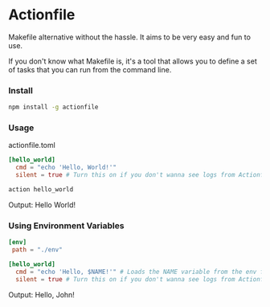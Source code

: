 # Actionfile

Makefile alternative without the hassle. It aims to be very easy and fun to use.

If you don't know what Makefile is, it's a tool that allows you to define a set of tasks that you can run from the command line.

### Install

```bash
npm install -g actionfile
```

### Usage

actionfile.toml

```toml
[hello_world]
  cmd = "echo 'Hello, World!'"
  silent = true # Turn this on if you don't wanna see logs from Actionfile it self
```

```bash
action hello_world
```

Output: Hello World!

### Using Environment Variables

```toml
[env]
 path = "./env"
```

```toml
[hello_world]
  cmd = "echo 'Hello, $NAME!'" # Loads the NAME variable from the env file
  silent = true # Turn this on if you don't wanna see logs from Actionfile it self
```

Output: Hello, John!
